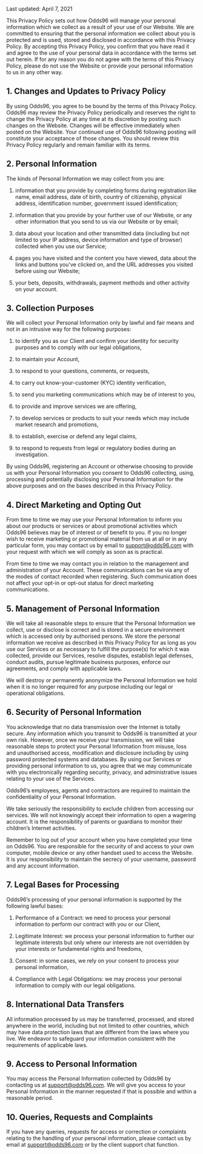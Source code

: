 Last updated: April 7, 2021

This Privacy Policy sets out how Odds96 will manage your personal information which we collect as a result of your use of our Website. We are committed to ensuring that the personal information we collect about you is protected and is used, stored and disclosed in accordance with this Privacy Policy. By accepting this Privacy Policy, you confirm that you have read it and agree to the use of your personal data in accordance with the terms set out herein. If for any reason you do not agree with the terms of this Privacy Policy, please do not use the Website or provide your personal information to us in any other way.

## 1. Changes and Updates to Privacy Policy

By using Odds96, you agree to be bound by the terms of this Privacy Policy. Odds96 may review the Privacy Policy periodically and reserves the right to change the Privacy Policy at any time at its discretion by posting such changes on the Website. Changes will be effective immediately when posted on the Website. Your continued use of Odds96 following posting will constitute your acceptance of those changes. You should review this Privacy Policy regularly and remain familiar with its terms.

  

## 2. Personal Information

The kinds of Personal Information we may collect from you are:

1.  information that you provide by completing forms during registration like name, email address, date of birth, country of citizenship, physical address, identification number, government issued identification;
    
2.  information that you provide by your further use of our Website, or any other information that you send to us via our Website or by email;
    
3.  data about your location and other transmitted data (including but not limited to your IP address, device information and type of browser) collected when you use our Service;
    
4.  pages you have visited and the content you have viewed, data about the links and buttons you’ve clicked on, and the URL addresses you visited before using our Website;
    
5.  your bets, deposits, withdrawals, payment methods and other activity on your account.

## 3. Collection Purposes

We will collect your Personal Information only by lawful and fair means and not in an intrusive way for the following purposes:

1.  to identify you as our Client and confirm your identity for security purposes and to comply with our legal obligations,
    
2.  to maintain your Account,
    
3.  to respond to your questions, comments, or requests,
    
4.  to carry out know-your-customer (KYC) identity verification,
    
5.  to send you marketing communications which may be of interest to you,
    
6.  to provide and improve services we are offering,
    
7.  to develop services or products to suit your needs which may include market research and promotions,
    
8.  to establish, exercise or defend any legal claims,
    
9.  to respond to requests from legal or regulatory bodies during an investigation.
    

By using Odds96, registering an Account or otherwise choosing to provide us with your Personal Information you consent to Odds96 collecting, using, processing and potentially disclosing your Personal Information for the above purposes and on the bases described in this Privacy Policy.

  

## 4.  Direct Marketing and Opting Out

From time to time we may use your Personal Information to inform you about our products or services or about promotional activities which Odds96 believes may be of interest or of benefit to you. If you no longer wish to receive marketing or promotional material from us at all or in any particular form, you may contact us by email to support@odds96.com with your request with which we will comply as soon as is practical.

From time to time we may contact you in relation to the management and administration of your Account. These communications can be via any of the modes of contact recorded when registering. Such communication does not affect your opt-in or opt-out status for direct marketing communications.

  

## 5. Management of Personal Information

We will take all reasonable steps to ensure that the Personal Information we collect, use or disclose is correct and is stored in a secure environment which is accessed only by authorised persons. We store the personal information we receive as described in this Privacy Policy for as long as you use our Services or as necessary to fulfill the purpose(s) for which it was collected, provide our Services, resolve disputes, establish legal defenses, conduct audits, pursue legitimate business purposes, enforce our agreements, and comply with applicable laws.

We will destroy or permanently anonymize the Personal Information we hold when it is no longer required for any purpose including our legal or operational obligations.

  

## 6. Security of Personal Information

You acknowledge that no data transmission over the Internet is totally secure. Any information which you transmit to Odds96 is transmitted at your own risk. However, once we receive your transmission, we will take reasonable steps to protect your Personal Information from misuse, loss and unauthorised access, modification and disclosure including by using password protected systems and databases. By using our Services or providing personal information to us, you agree that we may communicate with you electronically regarding security, privacy, and administrative issues relating to your use of the Services.

Odds96’s employees, agents and contractors are required to maintain the confidentiality of your Personal Information.

We take seriously the responsibility to exclude children from accessing our services. We will not knowingly accept their information to open a wagering account. It is the responsibility of parents or guardians to monitor their children’s Internet activities.

Remember to log out of your account when you have completed your time on Odds96. You are responsible for the security of and access to your own computer, mobile device or any other handset used to access the Website. It is your responsibility to maintain the secrecy of your username, password and any account information.

  

## 7. Legal Bases for Processing

Odds96’s processing of your personal information is supported by the following lawful bases:

1.  Performance of a Contract: we need to process your personal information to perform our contract with you or our Client,
    
2.  Legitimate Interest: we process your personal information to further our legitimate interests but only where our interests are not overridden by your interests or fundamental rights and freedoms,
    
3.  Consent: in some cases, we rely on your consent to process your personal information,
    
4.  Compliance with Legal Obligations: we may process your personal information to comply with our legal obligations.
    

  

## 8. International Data Transfers

All information processed by us may be transferred, processed, and stored anywhere in the world, including but not limited to other countries, which may have data protection laws that are different from the laws where you live. We endeavor to safeguard your information consistent with the requirements of applicable laws.

  

## 9. Access to Personal Information

You may access the Personal Information collected by Odds96 by contacting us at support@odds96.com. We will give you access to your Personal Information in the manner requested if that is possible and within a reasonable period.

  

## 10. Queries, Requests and Complaints

If you have any queries, requests for access or correction or complaints relating to the handling of your personal information, please contact us by email at support@odds96.com or by the client support chat function.
<!--stackedit_data:
eyJoaXN0b3J5IjpbNDE5MjkzNDY5XX0=
-->